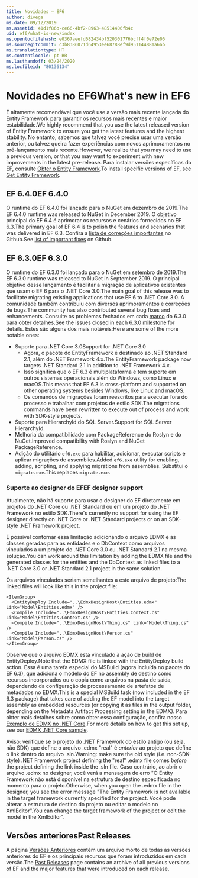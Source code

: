 ```yaml
---
title: Novidades – EF6
author: divega
ms.date: 09/12/2019
ms.assetid: 41d1f86b-ce66-4bf2-8963-48514406fb4c
uid: ef6/what-is-new/index
ms.openlocfilehash: e0367aeefd682434bf520301776bcff4f0e72e06
ms.sourcegitcommit: c3b8386071d64953ee68788ef9d951144881a6ab
ms.translationtype: HT
ms.contentlocale: pt-BR
ms.lasthandoff: 03/24/2020
ms.locfileid: "80136134"
---
```

# <a name="whats-new-in-ef6"></a><span data-ttu-id="9438c-102">Novidades no EF6</span><span class="sxs-lookup"><span data-stu-id="9438c-102">What's new in EF6</span></span>

<span data-ttu-id="9438c-103">É altamente recomendável que você use a versão mais recente lançada do Entity Framework para garantir os recursos mais recentes e maior estabilidade.</span><span class="sxs-lookup"><span data-stu-id="9438c-103">We highly recommend that you use the latest released version of Entity Framework to ensure you get the latest features and the highest stability.</span></span>
<span data-ttu-id="9438c-104">No entanto, sabemos que talvez você precise usar uma versão anterior, ou talvez queira fazer experiências com novos aprimoramentos no pré-lançamento mais recente.</span><span class="sxs-lookup"><span data-stu-id="9438c-104">However, we realize that you may need to use a previous version, or that you may want to experiment with new improvements in the latest pre-release.</span></span>
<span data-ttu-id="9438c-105">Para instalar versões específicas do EF, consulte [Obter o Entity Framework](~/ef6/fundamentals/install.md).</span><span class="sxs-lookup"><span data-stu-id="9438c-105">To install specific versions of EF, see [Get Entity Framework](~/ef6/fundamentals/install.md).</span></span>

## <a name="ef-640"></a><span data-ttu-id="9438c-106">EF 6.4.0</span><span class="sxs-lookup"><span data-stu-id="9438c-106">EF 6.4.0</span></span>

<span data-ttu-id="9438c-107">O runtime do EF 6.4.0 foi lançado para o NuGet em dezembro de 2019.</span><span class="sxs-lookup"><span data-stu-id="9438c-107">The EF 6.4.0 runtime was released to NuGet in December  2019.</span></span> <span data-ttu-id="9438c-108">O objetivo principal do EF 6.4 é aprimorar os recursos e cenários fornecidos no EF 6.3.</span><span class="sxs-lookup"><span data-stu-id="9438c-108">The primary goal of EF 6.4 is to polish the features and scenarios that was delivered in EF 6.3.</span></span> <span data-ttu-id="9438c-109">Confira a [lista de correções importantes](https://github.com/dotnet/ef6/milestone/14?closed=1) no Github.</span><span class="sxs-lookup"><span data-stu-id="9438c-109">See [list of important fixes](https://github.com/dotnet/ef6/milestone/14?closed=1) on Github.</span></span>

## <a name="ef-630"></a><span data-ttu-id="9438c-110">EF 6.3.0</span><span class="sxs-lookup"><span data-stu-id="9438c-110">EF 6.3.0</span></span>

<span data-ttu-id="9438c-111">O runtime do EF 6.3.0 foi lançado para o NuGet em setembro de 2019.</span><span class="sxs-lookup"><span data-stu-id="9438c-111">The EF 6.3.0 runtime was released to NuGet in September 2019.</span></span> <span data-ttu-id="9438c-112">O principal objetivo desse lançamento é facilitar a migração de aplicativos existentes que usam o EF 6 para o .NET Core 3.0.</span><span class="sxs-lookup"><span data-stu-id="9438c-112">The main goal of this release was to facilitate migrating existing applications that use EF 6 to .NET Core 3.0.</span></span> <span data-ttu-id="9438c-113">A comunidade também contribuiu com diversos aprimoramentos e correções de bugs.</span><span class="sxs-lookup"><span data-stu-id="9438c-113">The community has also contributed several bug fixes and enhancements.</span></span> <span data-ttu-id="9438c-114">Consulte os problemas fechados em cada [marco](https://github.com/aspnet/EntityFramework6/milestones?state=closed) do 6.3.0 para obter detalhes.</span><span class="sxs-lookup"><span data-stu-id="9438c-114">See the issues closed in each 6.3.0 [milestone](https://github.com/aspnet/EntityFramework6/milestones?state=closed) for details.</span></span> <span data-ttu-id="9438c-115">Estes são alguns dos mais notáveis:</span><span class="sxs-lookup"><span data-stu-id="9438c-115">Here are some of the more notable ones:</span></span>

- <span data-ttu-id="9438c-116">Suporte para .NET Core 3.0</span><span class="sxs-lookup"><span data-stu-id="9438c-116">Support for .NET Core 3.0</span></span>
  - <span data-ttu-id="9438c-117">Agora, o pacote do EntityFramework é destinado ao .NET Standard 2.1, além do .NET Framework 4.x.</span><span class="sxs-lookup"><span data-stu-id="9438c-117">The EntityFramework package now targets .NET Standard 2.1 in addition to .NET Framework 4.x.</span></span>
  - <span data-ttu-id="9438c-118">Isso significa que o EF 6.3 é multiplataforma e tem suporte em outros sistemas operacionais além do Windows, como Linux e macOS.</span><span class="sxs-lookup"><span data-stu-id="9438c-118">This means that EF 6.3 is cross-platform and supported on other operating systems besides Windows, like Linux and macOS.</span></span>
  - <span data-ttu-id="9438c-119">Os comandos de migrações foram reescritos para executar fora do processo e trabalhar com projetos de estilo SDK.</span><span class="sxs-lookup"><span data-stu-id="9438c-119">The migrations commands have been rewritten to execute out of process and work with SDK-style projects.</span></span>
- <span data-ttu-id="9438c-120">Suporte para HierarchyId do SQL Server.</span><span class="sxs-lookup"><span data-stu-id="9438c-120">Support for SQL Server HierarchyId.</span></span>
- <span data-ttu-id="9438c-121">Melhoria da compatibilidade com PackageReference do Roslyn e do NuGet.</span><span class="sxs-lookup"><span data-stu-id="9438c-121">Improved compatibility with Roslyn and NuGet PackageReference.</span></span>
- <span data-ttu-id="9438c-122">Adição do utilitário `ef6.exe` para habilitar, adicionar, executar scripts e aplicar migrações de assemblies.</span><span class="sxs-lookup"><span data-stu-id="9438c-122">Added `ef6.exe` utility for enabling, adding, scripting, and applying migrations from assemblies.</span></span> <span data-ttu-id="9438c-123">Substitui o `migrate.exe`.</span><span class="sxs-lookup"><span data-stu-id="9438c-123">This replaces `migrate.exe`.</span></span>

### <a name="ef-designer-support"></a><span data-ttu-id="9438c-124">Suporte ao designer do EF</span><span class="sxs-lookup"><span data-stu-id="9438c-124">EF designer support</span></span>

<span data-ttu-id="9438c-125">Atualmente, não há suporte para usar o designer do EF diretamente em projetos do .NET Core ou .NET Standard ou em um projeto do .NET Framework no estilo SDK.</span><span class="sxs-lookup"><span data-stu-id="9438c-125">There's currently no support for using the EF designer directly on .NET Core or .NET Standard projects or on an SDK-style .NET Framework project.</span></span> 

<span data-ttu-id="9438c-126">É possível contornar essa limitação adicionando o arquivo EDMX e as classes geradas para as entidades e o DbContext como arquivos vinculados a um projeto do .NET Core 3.0 ou .NET Standard 2.1 na mesma solução.</span><span class="sxs-lookup"><span data-stu-id="9438c-126">You can work around this limitation by adding the EDMX file and the generated classes for the entities and the DbContext as linked files to a .NET Core 3.0 or .NET Standard 2.1 project in the same solution.</span></span>

<span data-ttu-id="9438c-127">Os arquivos vinculados seriam semelhantes a este arquivo de projeto:</span><span class="sxs-lookup"><span data-stu-id="9438c-127">The linked files will look like this in the project file:</span></span>

``` csproj 
<ItemGroup>
  <EntityDeploy Include="..\EdmxDesignHost\Entities.edmx" Link="Model\Entities.edmx" />
  <Compile Include="..\EdmxDesignHost\Entities.Context.cs" Link="Model\Entities.Context.cs" />
  <Compile Include="..\EdmxDesignHost\Thing.cs" Link="Model\Thing.cs" />
  <Compile Include="..\EdmxDesignHost\Person.cs" Link="Model\Person.cs" />
</ItemGroup>
```

<span data-ttu-id="9438c-128">Observe que o arquivo EDMX está vinculado à ação de build de EntityDeploy.</span><span class="sxs-lookup"><span data-stu-id="9438c-128">Note that the EDMX file is linked with the EntityDeploy build action.</span></span> <span data-ttu-id="9438c-129">Essa é uma tarefa especial do MSBuild (agora incluída no pacote do EF 6.3), que adiciona o modelo do EF no assembly de destino como recursos incorporados ou o copia como arquivos na pasta de saída, dependendo da configuração de processamento de artefatos de metadados no EDMX.</span><span class="sxs-lookup"><span data-stu-id="9438c-129">This is a special MSBuild task (now included in the EF 6.3 package) that takes care of adding the EF model into the target assembly as embedded resources (or copying it as files in the output folder, depending on the Metadata Artifact Processing setting in the EDMX).</span></span> <span data-ttu-id="9438c-130">Para obter mais detalhes sobre como obter essa configuração, confira nosso [Exemplo de EDMX no .NET Core](https://aka.ms/EdmxDotNetCoreSample).</span><span class="sxs-lookup"><span data-stu-id="9438c-130">For more details on how to get this set up, see our [EDMX .NET Core sample](https://aka.ms/EdmxDotNetCoreSample).</span></span>

<span data-ttu-id="9438c-131">Aviso: verifique se o projeto do .NET Framework do estilo antigo (ou seja, não SDK) que define o arquivo .edmx "real" é _anterior_ ao projeto que define o link dentro do arquivo .sln.</span><span class="sxs-lookup"><span data-stu-id="9438c-131">Warning: make sure the old style (i.e. non-SDK-style) .NET Framework project defining the "real" .edmx file comes _before_ the project defining the link inside the .sln file.</span></span> <span data-ttu-id="9438c-132">Caso contrário, ao abrir o arquivo .edmx no designer, você verá a mensagem de erro "O Entity Framework não está disponível na estrutura de destino especificada no momento para o projeto.</span><span class="sxs-lookup"><span data-stu-id="9438c-132">Otherwise, when you open the .edmx file in the designer, you see the error message "The Entity Framework is not available in the target framework currently specified for the project.</span></span> <span data-ttu-id="9438c-133">Você pode alterar a estrutura de destino do projeto ou editar o modelo no XmlEditor".</span><span class="sxs-lookup"><span data-stu-id="9438c-133">You can change the target framework of the project or edit the model in the XmlEditor".</span></span>

## <a name="past-releases"></a><span data-ttu-id="9438c-134">Versões anteriores</span><span class="sxs-lookup"><span data-stu-id="9438c-134">Past Releases</span></span>

<span data-ttu-id="9438c-135">A página [Versões Anteriores](past-releases.md) contém um arquivo morto de todas as versões anteriores do EF e os principais recursos que foram introduzidos em cada versão.</span><span class="sxs-lookup"><span data-stu-id="9438c-135">The [Past Releases](past-releases.md) page contains an archive of all previous versions of EF and the major features that were introduced on each release.</span></span>
